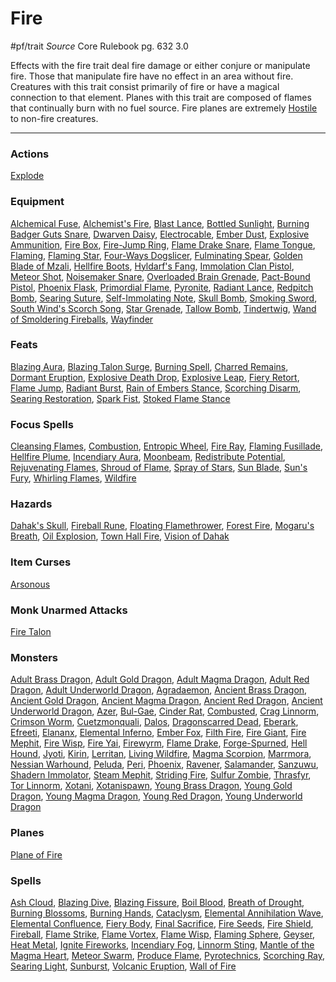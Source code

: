 # Fire
#pf/trait 
*Source* Core Rulebook pg. 632 3.0

Effects with the fire trait deal fire damage or either conjure or manipulate fire. Those that manipulate fire have no effect in an area without fire. Creatures with this trait consist primarily of fire or have a magical connection to that element. Planes with this trait are composed of flames that continually burn with no fuel source. Fire planes are extremely [Hostile](../Conditions/Hostile.md) to non-fire creatures.

---

### Actions
[Explode](Explode)

### Equipment
[Alchemical Fuse](Alchemical%20Fuse), [Alchemist's Fire](Alchemist's%20Fire), [Blast Lance](Blast%20Lance), [Bottled Sunlight](Bottled%20Sunlight), [Burning Badger Guts Snare](Burning%20Badger%20Guts%20Snare), [Dwarven Daisy](Dwarven%20Daisy), [Electrocable](Electrocable), [Ember Dust](Ember%20Dust), [Explosive Ammunition](Explosive%20Ammunition), [Fire Box](Fire%20Box), [Fire-Jump Ring](Fire-Jump%20Ring), [Flame Drake Snare](Flame%20Drake%20Snare), [Flame Tongue](Flame%20Tongue), [Flaming](../Items/Runes/Weapon%20Property%20Runes/Flaming.md), [Flaming Star](Flaming%20Star), [Four-Ways Dogslicer](Four-Ways%20Dogslicer), [Fulminating Spear](Fulminating%20Spear), [Golden Blade of Mzali](Golden%20Blade%20of%20Mzali), [Hellfire Boots](Hellfire%20Boots), [Hyldarf's Fang](Hyldarf's%20Fang), [Immolation Clan Pistol](Immolation%20Clan%20Pistol), [Meteor Shot](Meteor%20Shot), [Noisemaker Snare](Noisemaker%20Snare), [Overloaded Brain Grenade](Overloaded%20Brain%20Grenade), [Pact-Bound Pistol](Pact-Bound%20Pistol), [Phoenix Flask](Phoenix%20Flask), [Primordial Flame](Primordial%20Flame), [Pyronite](Pyronite), [Radiant Lance](Radiant%20Lance), [Redpitch Bomb](Redpitch%20Bomb), [Searing Suture](Searing%20Suture), [Self-Immolating Note](Self-Immolating%20Note), [Skull Bomb](Skull%20Bomb), [Smoking Sword](Smoking%20Sword), [South Wind's Scorch Song](South%20Wind's%20Scorch%20Song), [Star Grenade](Star%20Grenade), [Tallow Bomb](Tallow%20Bomb), [Tindertwig](Tindertwig), [Wand of Smoldering Fireballs](Wand%20of%20Smoldering%20Fireballs), [Wayfinder](Wayfinder)

### Feats
[Blazing Aura](Blazing%20Aura), [Blazing Talon Surge](Blazing%20Talon%20Surge), [Burning Spell](Burning%20Spell), [Charred Remains](Charred%20Remains), [Dormant Eruption](Dormant%20Eruption), [Explosive Death Drop](Explosive%20Death%20Drop), [Explosive Leap](Explosive%20Leap), [Fiery Retort](Fiery%20Retort), [Flame Jump](Flame%20Jump), [Radiant Burst](Radiant%20Burst), [Rain of Embers Stance](Rain%20of%20Embers%20Stance), [Scorching Disarm](Scorching%20Disarm), [Searing Restoration](Searing%20Restoration), [Spark Fist](Spark%20Fist), [Stoked Flame Stance](Stoked%20Flame%20Stance)

### Focus Spells
[Cleansing Flames](../Magic/Focus%20Spells/Level%205/Cleansing%20Flames.md), [Combustion](../Magic/Focus%20Spells/Level%203/Combustion.md), [Entropic Wheel](../Magic/Focus%20Spells/Cantrips/Entropic%20Wheel.md), [Fire Ray](../Magic/Focus%20Spells/Level%201/Fire%20Ray.md), [Flaming Fusillade](../Magic/Focus%20Spells/Level%206/Flaming%20Fusillade.md), [Hellfire Plume](../Magic/Focus%20Spells/Level%205/Hellfire%20Plume.md), [Incendiary Aura](../Magic/Focus%20Spells/Level%201/Incendiary%20Aura.md), [Moonbeam](../Magic/Focus%20Spells/Level%201/Moonbeam.md), [Redistribute Potential](../Magic/Focus%20Spells/Cantrips/Redistribute%20Potential.md), [Rejuvenating Flames](../Magic/Focus%20Spells/Level%201/Rejuvenating%20Flames.md), [Shroud of Flame](../Magic/Focus%20Spells/Level%203/Shroud%20of%20Flame.md), [Spray of Stars](../Magic/Focus%20Spells/Level%201/Spray%20of%20Stars.md), [Sun Blade](../Magic/Focus%20Spells/Level%202/Sun%20Blade.md), [Sun's Fury](../Magic/Focus%20Spells/Level%203/Sun's%20Fury.md), [Whirling Flames](../Magic/Focus%20Spells/Level%203/Whirling%20Flames.md), [Wildfire](../Magic/Focus%20Spells/Level%201/Wildfire.md)

### Hazards
[Dahak's Skull](Dahak's%20Skull), [Fireball Rune](Fireball%20Rune), [Floating Flamethrower](Floating%20Flamethrower), [Forest Fire](Forest%20Fire), [Mogaru's Breath](Mogaru's%20Breath), [Oil Explosion](Oil%20Explosion), [Town Hall Fire](Town%20Hall%20Fire), [Vision of Dahak](Vision%20of%20Dahak)

### Item Curses
[Arsonous](Arsonous)

### Monk Unarmed Attacks
[Fire Talon](Fire%20Talon)

### Monsters
[Adult Brass Dragon](Adult%20Brass%20Dragon), [Adult Gold Dragon](Adult%20Gold%20Dragon), [Adult Magma Dragon](Adult%20Magma%20Dragon), [Adult Red Dragon](Adult%20Red%20Dragon), [Adult Underworld Dragon](Adult%20Underworld%20Dragon), [Agradaemon](Agradaemon), [Ancient Brass Dragon](Ancient%20Brass%20Dragon), [Ancient Gold Dragon](Ancient%20Gold%20Dragon), [Ancient Magma Dragon](Ancient%20Magma%20Dragon), [Ancient Red Dragon](Ancient%20Red%20Dragon), [Ancient Underworld Dragon](Ancient%20Underworld%20Dragon), [Azer](Azer), [Bul-Gae](Bul-Gae), [Cinder Rat](Cinder%20Rat), [Combusted](Combusted), [Crag Linnorm](Crag%20Linnorm), [Crimson Worm](Crimson%20Worm), [Cuetzmonquali](Cuetzmonquali), [Dalos](Dalos), [Dragonscarred Dead](Dragonscarred%20Dead), [Eberark](Eberark), [Efreeti](Efreeti), [Elananx](Elananx), [Elemental Inferno](Elemental%20Inferno), [Ember Fox](Ember%20Fox), [Filth Fire](Filth%20Fire), [Fire Giant](Fire%20Giant), [Fire Mephit](Fire%20Mephit), [Fire Wisp](Fire%20Wisp), [Fire Yai](Fire%20Yai), [Firewyrm](Firewyrm), [Flame Drake](Flame%20Drake), [Forge-Spurned](Forge-Spurned), [Hell Hound](Hell%20Hound), [Jyoti](Jyoti), [Kirin](Kirin), [Lerritan](Lerritan), [Living Wildfire](Living%20Wildfire), [Magma Scorpion](Magma%20Scorpion), [Marrmora](Marrmora), [Nessian Warhound](Nessian%20Warhound), [Peluda](Peluda), [Peri](Peri), [Phoenix](Phoenix), [Ravener](Ravener), [Salamander](Salamander), [Sanzuwu](Sanzuwu), [Shadern Immolator](Shadern%20Immolator), [Steam Mephit](Steam%20Mephit), [Striding Fire](Striding%20Fire), [Sulfur Zombie](Sulfur%20Zombie), [Thrasfyr](Thrasfyr), [Tor Linnorm](Tor%20Linnorm), [Xotani](Xotani), [Xotanispawn](Xotanispawn), [Young Brass Dragon](Young%20Brass%20Dragon), [Young Gold Dragon](Young%20Gold%20Dragon), [Young Magma Dragon](Young%20Magma%20Dragon), [Young Red Dragon](Young%20Red%20Dragon), [Young Underworld Dragon](Young%20Underworld%20Dragon)

### Planes
[Plane of Fire](Plane%20of%20Fire)

### Spells
[Ash Cloud](../Magic/Spells/Level%202/Ash%20Cloud.md), [Blazing Dive](../Magic/Spells/Level%203/Blazing%20Dive.md), [Blazing Fissure](../Magic/Spells/Level%205/Blazing%20Fissure.md), [Boil Blood](../Magic/Spells/Level%208/Boil%20Blood.md), [Breath of Drought](../Magic/Spells/Level%202/Breath%20of%20Drought.md), [Burning Blossoms](../Magic/Spells/Level%208/Burning%20Blossoms.md), [Burning Hands](../Magic/Spells/Level%201/Burning%20Hands.md), [Cataclysm](../Magic/Spells/Level%2010/Cataclysm.md), [Elemental Annihilation Wave](../Magic/Spells/Level%203/Elemental%20Annihilation%20Wave.md), [Elemental Confluence](../Magic/Spells/Level%206/Elemental%20Confluence.md), [Fiery Body](../Magic/Spells/Level%207/Fiery%20Body.md), [Final Sacrifice](../Magic/Spells/Level%202/Final%20Sacrifice.md), [Fire Seeds](../Magic/Spells/Level%206/Fire%20Seeds.md), [Fire Shield](../Magic/Spells/Level%204/Fire%20Shield.md), [Fireball](../Magic/Spells/Level%203/Fireball.md), [Flame Strike](../Magic/Spells/Level%205/Flame%20Strike.md), [Flame Vortex](../Magic/Spells/Level%206/Flame%20Vortex.md), [Flame Wisp](../Magic/Spells/Level%202/Flame%20Wisp.md), [Flaming Sphere](../Magic/Spells/Level%202/Flaming%20Sphere.md), [Geyser](../Magic/Spells/Level%205/Geyser.md), [Heat Metal](../Magic/Spells/Level%202/Heat%20Metal.md), [Ignite Fireworks](../Magic/Spells/Level%202/Ignite%20Fireworks.md), [Incendiary Fog](../Magic/Spells/Level%205/Incendiary%20Fog.md), [Linnorm Sting](../Magic/Spells/Level%209/Linnorm%20Sting.md), [Mantle of the Magma Heart](../Magic/Spells/Level%205/Mantle%20of%20the%20Magma%20Heart.md), [Meteor Swarm](../Magic/Spells/Level%209/Meteor%20Swarm.md), [Produce Flame](../Magic/Spells/Cantrips/Produce%20Flame.md), [Pyrotechnics](../Magic/Spells/Level%203/Pyrotechnics.md), [Scorching Ray](../Magic/Spells/Level%202/Scorching%20Ray.md), [Searing Light](../Magic/Spells/Level%203/Searing%20Light.md), [Sunburst](../Magic/Spells/Level%207/Sunburst.md), [Volcanic Eruption](../Magic/Spells/Level%207/Volcanic%20Eruption.md), [Wall of Fire](../Magic/Spells/Level%204/Wall%20of%20Fire.md)